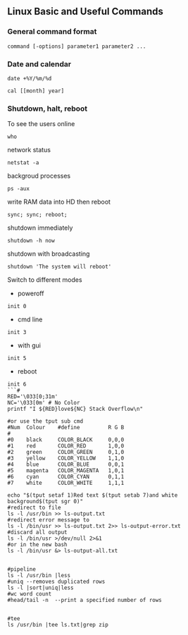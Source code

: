 ## Linux Basic and Useful Commands

### General command format
```
command [-options] parameter1 parameter2 ...
```

### Date and calendar 
```
date +%Y/%m/%d

cal [[month] year]
```

### Shutdown, halt, reboot
To see the users online
```
who
```
network status
```
netstat -a
```
backgroud processes
```
ps -aux
```
write RAM data into HD then reboot
```
sync; sync; reboot;
```
shutdown immediately
```
shutdown -h now
```
shutdown with broadcasting
```
shutdown 'The system will reboot'
```
Switch to different modes
- poweroff
```
init 0
```
- cmd line
```
init 3
```
- with gui
```
init 5
```
- reboot
```
init 6
```#
RED='\033[0;31m'
NC='\033[0m' # No Color
printf "I ${RED}love${NC} Stack Overflow\n"

#or use the tput sub cmd
#Num  Colour    #define         R G B
#
#0    black     COLOR_BLACK     0,0,0
#1    red       COLOR_RED       1,0,0
#2    green     COLOR_GREEN     0,1,0
#3    yellow    COLOR_YELLOW    1,1,0
#4    blue      COLOR_BLUE      0,0,1
#5    magenta   COLOR_MAGENTA   1,0,1
#6    cyan      COLOR_CYAN      0,1,1
#7    white     COLOR_WHITE     1,1,1

echo "$(tput setaf 1)Red text $(tput setab 7)and white background$(tput sgr 0)"
#redirect to file
ls -l /usr/bin >> ls-output.txt
#redirect error message to 
ls -l /bin/usr >> ls-output.txt 2>> ls-output-error.txt
#discard all output
ls -l /bin/usr >/dev/null 2>&1
#or in the new bash
ls -l /bin/usr &> ls-output-all.txt


#pipeline
ls -l /usr/bin |less
#uniq --removes duplicated rows
ls -l |sort|uniq|less
#wc word count
#head/tail -n  --print a specified number of rows


#tee
ls /usr/bin |tee ls.txt|grep zip

